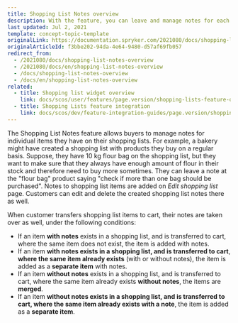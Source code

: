 ```yaml
---
title: Shopping List Notes overview
description: With the feature, you can leave and manage notes for each item in the order.
last_updated: Jul 2, 2021
template: concept-topic-template
originalLink: https://documentation.spryker.com/2021080/docs/shopping-list-notes-overview
originalArticleId: f3bbe202-94da-4e64-9480-d57af69fb057
redirect_from:
  - /2021080/docs/shopping-list-notes-overview
  - /2021080/docs/en/shopping-list-notes-overview
  - /docs/shopping-list-notes-overview
  - /docs/en/shopping-list-notes-overview
related:
  - title: Shopping list widget overview
    link: docs/scos/user/features/page.version/shopping-lists-feature-overview/shopping-list-widget-overview.html
  - title: Shopping Lists feature integration
    link: docs/scos/dev/feature-integration-guides/page.version/shopping-lists-feature-integration.html
---
```


The Shopping List Notes feature allows buyers to manage notes for individual items they have on their shopping lists. For example, a bakery might have created a shopping list with products they buy on a regular basis. Suppose, they have 10 kg flour bag on the shopping list, but they want to make sure that they always have enough amount of flour in their stock and therefore need to buy more sometimes. They can leave a note at the "flour bag" product saying "check if more than one bag should be purchased". Notes to shopping list items are added on *Edit shopping list* page. Customers can edit and delete the created shopping list notes there as well.

When customer transfers shopping list items to cart, their notes are taken over as well, under the following conditions:

* If an item **with notes** exists in a shopping list, and is transferred to cart, where the same item does not exist, the item is added with notes.
* If an item **with notes exists in a shopping list, and is transferred to cart**, **where the same item already exists** (with or without notes), the item is added as a **separate item** with notes.
* If an item **without notes** exists in a shopping list, and is transferred to cart, where the same item already exists **without notes**, the items are **merged**.
* If an item **without notes exists in a shopping list, and is transferred to cart, where the same item already exists with a note**, the item is added as a **separate item**.
